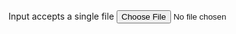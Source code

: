 <!-- Start: @file-input--default -->
<div class="usa-form-group">
  <label class="usa-label" for="file-input-single">Input accepts a single file</label>
  <input id="file-input-single"
    class="usa-file-input"
    type="file"
    name="file-input-single"
  